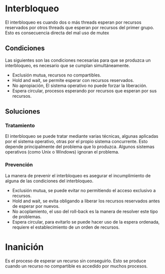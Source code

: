 # Interbloqueo
El interbloqueo es cuando dos o más threads esperan por recursos reservados por otros threads que esperan por recursos del primer grupo. Esto es consecuencia directa del mal uso de mutex
## Condiciones
Las siguientes son las condiciones necesarias para que se produzca un interbloqueo, es necesario que se cumplan simultáneamente.
- Exclusión mutua, recursos no compartibles.
- Hold and wait, se permite esperar con recursos reservados.
- No apropiación, El sistema operativo no puede forzar la liberación.
- Espera circular, procesos esperando por recursos que esperan por sus recursos.
## Soluciones
### Tratamiento
El interbloqueo se puede tratar mediante varias técnicas, algunas aplicadas por el sistema operativo, otras por el propio sistema concurrente. Esto depende principalmente del problema que lo produzca.
Algunos sistemas operativos (como Unix o Windows) ignoran el problema.
### Prevención
La manera de prevenir el interbloqueo es asegurar el incumplimiento de alguna de las condiciones del interbloqueo.
- Exclusión mutua, se puede evitar no permitiendo el acceso exclusivo a recursos.
- Hold and wait, se evita obligando a liberar los recursos reservados antes de esperar por nuevos.
- No acoplamiento, el uso del roll-back es la manera de resolver este tipo de problemas.
- Espera circular, para evitarlo se puede hacer uso de la espera ordenada, requiere el establecimiento de un orden de recursos.
# Inanición
Es el proceso de esperar un recurso sin conseguirlo. Esto se produce cuando un recurso no compartible es accedido por muchos procesos.
